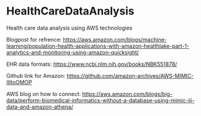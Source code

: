 # HealthCareDataAnalysis
Health care data analysis using AWS technologies

Blogpost for refrence: https://aws.amazon.com/blogs/machine-learning/population-health-applications-with-amazon-healthlake-part-1-analytics-and-monitoring-using-amazon-quicksight/

EHR data formats: https://www.ncbi.nlm.nih.gov/books/NBK551878/

Github link for Amazon: https://github.com/amazon-archives/AWS-MIMIC-IIItoOMOP

AWS blog on how to connect: https://aws.amazon.com/blogs/big-data/perform-biomedical-informatics-without-a-database-using-mimic-iii-data-and-amazon-athena/





